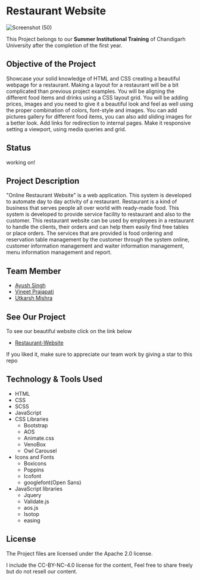 # Restaurant Website

![Screenshot (50)](https://user-images.githubusercontent.com/76392681/124876561-c4f8a100-dfe7-11eb-86e0-915a7f1f3a8b.png)


This Project belongs to our **Summer Institutional Training** of Chandigarh University after the completion of the first year.

## Objective of the Project
Showcase your solid knowledge of HTML and CSS creating a beautiful webpage for a restaurant. Making a layout for a restaurant will be a bit complicated than previous project examples. You will be aligning the different food items and drinks using a CSS layout grid. You will be adding prices, images and you need to give it a beautiful look and feel as well using the proper combination of colors, font-style and images. You can add pictures gallery for different food items, you can also add sliding images for a better look. Add links for redirection to internal pages. Make it responsive setting a viewport, using media queries and grid.

## Status
working on!

## Project Description
"Online Restaurant Website" is a web application. This system is developed to automate day to day activity of a restaurant. Restaurant is a kind of business that serves people all over world with ready-made food. This system is developed to provide service facility to restaurant and also to the customer. This restaurant website can be used by employees in a restaurant to handle the clients, their orders and can help them easily find free tables or place orders. The services that are provided is food ordering and reservation table management by the customer through the system online, customer information management and waiter information management, menu information management and report. 


## Team Member
- [Ayush Singh](https://github.com/ayush7985)
- [Vineet Prajapati](https://github.com/VineetPrajapati)
- [Utkarsh Mishra](https://github.com/Utkarsh1504)

## See Our Project
To see our beautiful website click on the link below
- [Restaurant-Website](https://dining-delight.netlify.app/)

If you liked it, make sure to appreciate our team work by giving a star to this repo

## Technology & Tools Used
- HTML
- CSS
- SCSS
- JavaScript
- CSS Libraries
  + Bootstrap
  + AOS
  + Animate.css
  + VenoBox
  + Owl Carousel
- Icons and Fonts
  + Boxicons
  + Poppins
  + Icofont
  + googlefont(Open Sans)
- JavaScript libraries
  + Jquery
  + Validate.js
  + aos.js
  + Isotop
  + easing  

## License

The Project files are licensed under the Apache 2.0 license.

I include the CC-BY-NC-4.0 license for the content, Feel free to share freely but do not resell our content.
